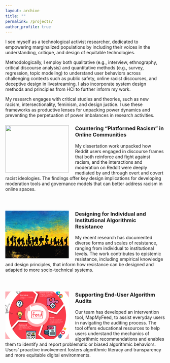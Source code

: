 ```yaml
---
layout: archive
title: ""
permalink: /projects/
author_profile: true
---
```


I see myself as a technological activist researcher, dedicated to empowering marginalized populations by including their voices in the understanding, critique, and design of equitable technologies. 

Methodologically, I employ both qualitative (e.g., interview, ethnography, critical discourse analysis) and quantitative methods (e.g., survey, regression, topic modeling) to understand user behaviors across challenging contexts such as public safety, online racist discourses, and deceptive design in livestreaming. I also incorporate system design methods and principles from HCI to further inform my work. 

My research engages with critical studies and theories, such as new racism, intersectionality, feminism, and design justice. I use these frameworks as productive lenses for unpacking power dynamics and preventing the perpetuation of power imbalances in research activities. 

<div class="project" style="margin-bottom: 60px;">
    <img src="/images/reddit.jpg" alt="" style="width: 200px; height: 150px; object-fit: cover; margin-right: 20px; float: left;">
    <div class="project-info">
        <h3>Countering “Platformed Racism” in Online Communities</h3>
        <p>My dissertation work unpacked how Reddit users engaged in discourse frames that both reinforce and fight against racism, and the interactions and moderation on Reddit were deeply mediated by and through overt and covert racist ideologies. The findings offer key design implications for developing moderation tools and governance models that can better address racism in online spaces.</p>
    </div>
</div>

<div class="project" style="margin-bottom: 60px;">
    <img src="/images/resistance.jpg" alt="" style="width: 200px; height: 150px; object-fit: cover; margin-right: 20px; float: left;">
    <div class="project-info">
        <h3>Designing for Individual and Institutional Algorithmic Resistance</h3>
        <p>My recent research has documented diverse forms and scales of resistance, ranging from individual to institutional levels. The work contributes to epistemic resistance, including empirical knowledge and design principles, that inform how resistance can be designed and adapted to more socio-technical systems.</p>
    </div>
</div>

<div class="project" style="margin-bottom: 60px;">
    <img src="/images/feed.jpg" alt="" style="width: 200px; height: 150px; object-fit: cover; margin-right: 20px; float: left;">
    <div class="project-info">
        <h3>Supporting End-User Algorithm Audits</h3>
        <p>Our team has developed an intervention tool, MapMyFeed, to assist everyday users in navigating the auditing process. The tool offers educational resources to help users understand the mechanics of algorithmic recommendations and enables them to identify and report problematic or biased algorithmic behaviors. Users' proactive involvement fosters algorithmic literacy and transparency and more equitable digital environments.</p>
    </div>
</div>

<!--
### Countering “Platformed Racism” in Online Communities

My dissertation work unpacked how Reddit users engaged in discourse frames that both re-enforce and fight against racism, and the interactions and moderation on Reddit were deeply mediated by and through overt and covert racist ideologies.

### Designing for Individual and Institutional Algorithmic Resistance

My research documents diverse forms and scales of resistance, ranging from individual to institutional levels. These works contribute to epistemic resistance, including empirical knowledge and design principles, that inform how resistance can be designed and adapted to more socio-technical systems.

### Supporting End-User Algorithm Audits

Our team has developed an intervention tool, MapMyFeed, to assist everyday users in navigating the auditing process. The tool offers educational resources to help users understand the mechanics of algorithmic recommendations and enables them to identify and report problematic or biased algorithmic behaviors. Users’ proactive involvement fosters algorithmic literacy and transparency and more equitable digital environments.
-->

